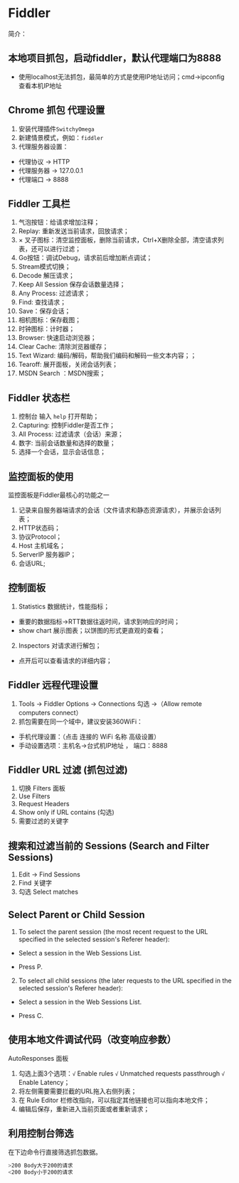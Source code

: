 # Fiddler
简介：
## 本地项目抓包，启动fiddler，默认代理端口为8888
* 使用localhost无法抓包，最简单的方式是使用IP地址访问；cmd->ipconfig 查看本机IP地址
## Chrome 抓包 代理设置
1. 安装代理插件`SwitchyOmega`
2. 新建情景模式，例如：`fiddler`
3. 代理服务器设置：
  * 代理协议 -> HTTP
  * 代理服务器 -> 127.0.0.1
  * 代理端口 -> 8888
## Fiddler 工具栏
1. 气泡按钮：给请求增加注释；
2. Replay: 重新发送当前请求，回放请求；
3. × 叉子图标：清空监控面板，删除当前请求，Ctrl+X删除全部，清空请求列表，还可以进行过滤；
4. Go按钮：调试Debug，请求前后增加断点调试；
5. Stream模式切换；
6. Decode 解压请求；
7. Keep All Session 保存会话数量选择；
8. Any Process: 过滤请求；
9. Find: 查找请求；
10. Save：保存会话；
11. 相机图标：保存截图；
12. 时钟图标：计时器；
13. Browser: 快速启动浏览器；
14. Clear Cache: 清除浏览器缓存；
15. Text Wizard: 编码/解码，帮助我们编码和解码一些文本内容；；
16. Tearoff: 展开面板，关闭会话列表；
17. MSDN Search ：MSDN搜索；
## Fiddler 状态栏
1. 控制台 输入 `help` 打开帮助；
2. Capturing: 控制Fiddler是否工作；
3. All Process: 过滤请求（会话）来源；
4. 数字: 当前会话数量和选择的数量；
5. 选择一个会话，显示会话信息；
## 监控面板的使用
监控面板是Fiddler最核心的功能之一  
1. 记录来自服务器端请求的会话（文件请求和静态资源请求），并展示会话列表；
2. HTTP状态码；
3. 协议Protocol；
4. Host 主机域名；
5. ServerIP 服务器IP；
6. 会话URL;
## 控制面板
1. Statistics 数据统计，性能指标；
  * 重要的数据指标->RTT数据往返时间，请求到响应的时间；
  * show chart 展示图表；以饼图的形式更直观的查看；
2. Inspectors 对请求进行解包；
  * 点开后可以查看请求的详细内容；
## Fiddler 远程代理设置
1. Tools -> Fiddler Options -> Connections 勾选 ->（Allow remote computers connect）
2. 抓包需要在同一个域中，建议安装360WiFi：
  * 手机代理设置：（点击 连接的 WiFi 名称 高级设置）
  * 手动设置选项：主机名->台式机IP地址 ， 端口：8888

## Fiddler URL 过滤 (抓包过滤)
1. 切换 Filters 面板
2. Use Filters
3. Request Headers
4. Show only if URL contains (勾选)
5. 需要过滤的关键字

## 搜索和过滤当前的 Sessions (Search and Filter Sessions)
1. Edit -> Find Sessions
2. Find 关键字
3. 勾选 Select matches

## Select Parent or Child Session

1. To select the parent session (the most recent request to the URL specified in the selected session's Referer header):

* Select a session in the Web Sessions List.

* Press P.

2. To select all child sessions (the later requests to the URL specified in the selected session's Referer header):

* Select a session in the Web Sessions List.

* Press C.

## 使用本地文件调试代码（改变响应参数）
AutoResponses 面板
1. 勾选上面3个选项：`√` Enable rules `√` Unmatched requests passthrough `√` Enable Latency；
2. 将左侧需要需要拦截的URL拖入右侧列表；
3. 在 Rule Editor 栏修改指向，可以指定其他链接也可以指向本地文件；
4. 编辑后保存，重新进入当前页面或者重新请求；
## 利用控制台筛选
在下边命令行直接筛选抓包数据。
```bash
>200 Body大于200的请求
<200 Body小于200的请求
```
